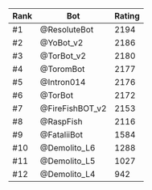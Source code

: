 Rank|Bot|Rating
---|---|---
#1|@ResoluteBot|2194
#2|@YoBot_v2|2186
#3|@TorBot_v2|2180
#4|@ToromBot|2177
#5|@Intron014|2176
#6|@TorBot|2172
#7|@FireFishBOT_v2|2153
#8|@RaspFish|2116
#9|@FataliiBot|1584
#10|@Demolito_L6|1288
#11|@Demolito_L5|1027
#12|@Demolito_L4|942
